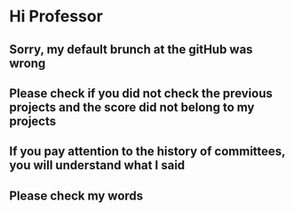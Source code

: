 
# Hi Professor
## Sorry, my default brunch at the gitHub was wrong
## Please check if you did not check the previous projects and the score did not belong to my projects
## If you pay attention to the history of committees, you will understand what I said
## Please check my words


